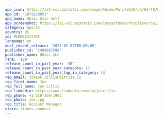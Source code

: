 ```yaml
---
app_icon: https://is1-ssl.mzstatic.com/image/thumb/Purple116/v4/65/f8/6a/65f86a04-afe1-43b6-c493-786bc9fed1f5/AppIconfree-0-1x_U007emarketing-0-6-0-sRGB-85-220-0.png/1024x1024bb.png
app_id: '1072228953'
app_name: UDisc Disc Golf
app_screenshot: https://is1-ssl.mzstatic.com/image/thumb/PurpleSource112/v4/f5/8c/35/f58c3570-71b2-c0a2-0be9-f53886561fc2/4c82276b-85ab-4e55-a3e0-e2e7dced143e_iOS-1_1242x2688.png/1242x2688bb.png
category: Sports
country: US
id: MLDWEZJ1tYRt
language: en
most_recent_release: '2024-02-07T00:00:00'
publisher_id: '1498687598'
publisher_name: UDisc LLC
rank: '188'
release_count_in_past_year: '48'
release_count_in_past_year_category: 12
release_count_in_past_year_top_in_category: 34
rep_email: joseph.cillis@bitrise.io
rep_first_name: Joe
rep_full_name: Joe Cillis
rep_linkedin: https://www.linkedin.com/in/joecillis
rep_phone: +1 518-258-1902
rep_photo: joe.jpg
rep_title: Account Manager
store: itunes_connect
---
```

